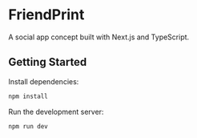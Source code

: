 # FriendPrint

A social app concept built with Next.js and TypeScript.

## Getting Started

Install dependencies:

```bash
npm install
```

Run the development server:

```bash
npm run dev
```
